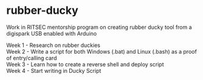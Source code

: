 # rubber-ducky
Work in RITSEC mentorship program on creating rubber ducky tool from a digispark USB enabled with Arduino

Week 1 - Research on rubber duckies  
Week 2 - Write a script for both Windows (.bat) and Linux (.bash) as a proof of entry/calling card  
Week 3 - Learn how to create a reverse shell and deploy script  
Week 4 - Start writing in Ducky Script
